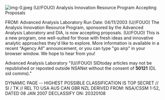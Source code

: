 ![img-0.jpeg](img-0.jpeg)
(U//FOUO) Analysis Innovation Resource Program Accepting Proposals

FROM: Advanced Analysis Laboratory
Run Date: 04/11/2003
(U//FOUO) The Analysis Innovation Resource Program, sponsored by the Advanced Analysis Laboratory and DIA, is now accepting proposals.
(U//FOUO) This is a new program, one well-suited for those with fresh ideas and innovative analytic approaches they'd like to explore. More information is available in a recent "Agency All" announcement, or you can type "go airp" in your browser window. We hope to hear from you!

Advanced Analysis Laboratory
"(U//FOUO) SIDtoday articles may not be republished or reposted outside NSANet without the consent of $\mathbf{5 0 1 2 1}$ (DL sid comms)."

DYNAMIC PAGE -- HIGHEST POSSIBLE CLASSIFICATION IS TOP SECRET // SI / TK // REL TO USA AUS CAN GBR NZL DERIVED FROM: NSA/CSSM 1-52, DATED 08 JAN 2007 DECLASSIFY ON: 20320108
